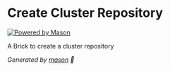 # Create Cluster Repository

[![Powered by Mason](https://img.shields.io/endpoint?url=https%3A%2F%2Ftinyurl.com%2Fmason-badge)](https://github.com/felangel/mason)

A Brick to create a cluster repository

_Generated by [mason][1] 🧱_

[1]: https://github.com/felangel/mason
